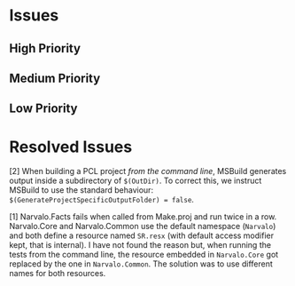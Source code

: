 Issues
======

High Priority
-------------


Medium Priority
---------------


Low Priority
------------


Resolved Issues
===============

[2] When building a PCL project _from the command line_, MSBuild generates output
    inside a subdirectory of `$(OutDir)`. To correct this, we instruct MSBuild to
    use the standard behaviour: `$(GenerateProjectSpecificOutputFolder) = false`. 

[1] Narvalo.Facts fails when called from Make.proj and run twice in a row.
    Narvalo.Core and Narvalo.Common use the default namespace (`Narvalo`) and
    both define a resource named `SR.resx` (with default access modifier kept,
    that is internal). I have not found the reason but, when running the tests
    from the command line, the resource embedded in `Narvalo.Core` got replaced
    by the one in `Narvalo.Common`. The solution was to use different names for
    both resources.